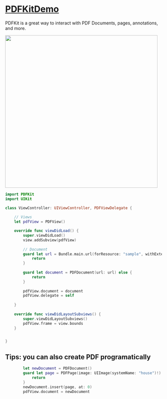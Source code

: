 # [PDFKitDemo](https://www.youtube.com/watch?v=GaNYWnlV3R4)
PDFKit is a great way to interact with PDF Documents, pages, annotations, and more.

<img width="490" src="https://user-images.githubusercontent.com/47273077/158060052-ce62ac0f-59c6-4a17-a8f4-678488054324.png">

```swift
import PDFKit
import UIKit

class ViewController: UIViewController, PDFViewDelegate {
    
    // Views
    let pdfView = PDFView()

    override func viewDidLoad() {
        super.viewDidLoad()
        view.addSubview(pdfView)
        
        // Document
        guard let url = Bundle.main.url(forResource: "sample", withExtension: "pdf") else {
            return
        }
        
        guard let document = PDFDocument(url: url) else {
            return
        }
        
        pdfView.document = document
        pdfView.delegate = self
        
    }
    
    override func viewDidLayoutSubviews() {
        super.viewDidLayoutSubviews()
        pdfView.frame = view.bounds
    }


}
```

## Tips: you can also create PDF programatically
```swift
        let newDocument = PDFDocument()
        guard let page = PDFPage(image: UIImage(systemName: "house")!) else {
            return
        }
        newDocument.insert(page, at: 0)
        pdfView.document = newDocument
 ```


